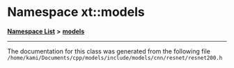 

# Namespace xt::models



[**Namespace List**](namespaces.md) **>** [**models**](namespacext_1_1models_1_1_0d037357166076105226224335212040170170137167303075.md)







































































------------------------------
The documentation for this class was generated from the following file `/home/kami/Documents/cpp/models/include/models/cnn/resnet/resnet200.h`

